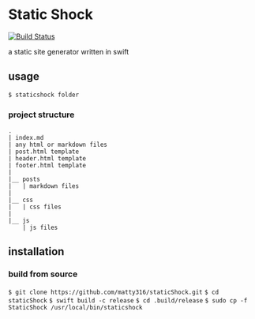 # Static Shock

[![Build Status](https://app.bitrise.io/app/39cebc0c-2d0d-40e7-bc10-0923acca938d/status.svg?token=WYyIN_s_GWqZf2TtRrKJTA&branch=main)](https://app.bitrise.io/app/39cebc0c-2d0d-40e7-bc10-0923acca938d)

a static site generator written in swift

## usage

`$ staticshock folder`

### project structure

```
.
| index.md
| any html or markdown files
| post.html template
| header.html template
| footer.html template
|
|__ posts
|   | markdown files
|
|__ css
|   | css files
|
|__ js
    | js files     
```

## installation

### build from source

`$ git clone https://github.com/matty316/staticShock.git`
`$ cd staticShock`
`$ swift build -c release`
`$ cd .build/release`
`$ sudo cp -f StaticShock /usr/local/bin/staticshock`
